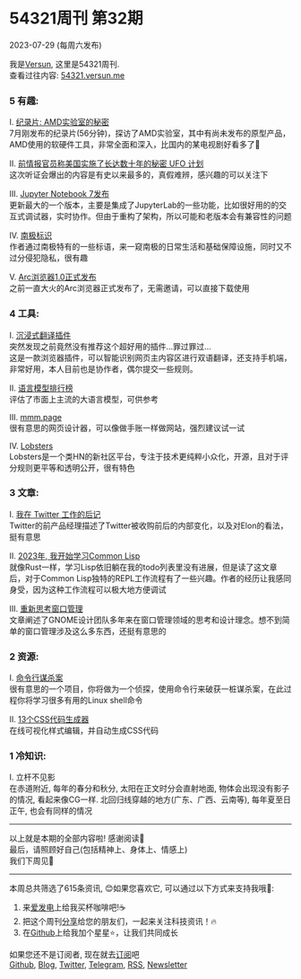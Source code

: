 # 54321周刊 第32期
2023-07-29 (每周六发布)

我是[Versun](https://notes.versun.me), 这里是54321周刊. \
查看过往内容: [54321.versun.me](https://54321.versun.me/)

### 5 有趣:
I. [纪录片: AMD实验室的秘密](https://www.youtube.com/watch?v=7H4eg2jOvVw)\
	7月刚发布的纪录片(56分钟)，探访了AMD实验室，其中有尚未发布的原型产品，AMD使用的软硬件工具，非常全面和深入，比国内的某电视剧好看多了🤡

II. [前情报官员称美国实施了长达数十年的秘密 UFO 计划](https://www.theguardian.com/us-news/2023/jul/26/ufo-hearing-congress-evidence-david-grusch)\
	这次听证会爆出的内容是有史以来最多的，真假难辨，感兴趣的可以关注下

III. [Jupyter Notebook 7发布](https://blog.jupyter.org/announcing-jupyter-notebook-7-8d6d66126dcf)\
	更新最大的一个版本，主要是集成了JupyterLab的一些功能，比如很好用的的交互式调试器，实时协作。但由于重构了架构，所以可能和老版本会有兼容性的问题

IV. [南极标识](https://brr.fyi/posts/south-pole-signage)\
	作者通过南极特有的一些标语，来一窥南极的日常生活和基础保障设施，同时又不过分侵犯隐私，很有趣

V. [Arc浏览器1.0正式发布](https://arc.net/)\
	之前一直大火的Arc浏览器正式发布了，无需邀请，可以直接下载使用

### 4 工具:
I. [沉浸式翻译插件](https://immersivetranslate.com/)\
	突然发现之前竟然没有推荐这个超好用的插件...罪过罪过...\
	这是一款浏览器插件，可以智能识别网页主内容区进行双语翻译，还支持手机端，非常好用，本人目前也是协作者，偶尔提交一些规则。

II. [语言模型排行榜](https://tatsu-lab.github.io/alpaca_eval/)\
	评估了市面上主流的大语言模型，可供参考

III. [mmm.page](https://build.mmm.page/)\
	很有意思的网页设计器，可以像做手账一样做网站，强烈建议试一试

IV. [Lobsters](https://lobste.rs)\
	Lobsters是一个类HN的新社区平台，专注于技术更纯粹小众化，开源，且对于评分规则更平等和透明公开，很有特色

### 3 文章:
I. [我在 Twitter 工作的后记](https://twitter.com/esthercrawford/status/1684291048682684416?s=20)\
	Twitter的前产品经理描述了Twitter被收购前后的内部变化，以及对Elon的看法，挺有意思

II. [2023年, 我开始学习Common Lisp](https://log.schemescape.com/posts/programming-languages/learning-lisp-in-2023.html)\
	就像Rust一样，学习Lisp依旧躺在我的todo列表里没有进展，但是读了这文章后，对于Common Lisp独特的REPL工作流程有了一些兴趣。作者的经历让我感同身受，因为这种工作流程可以极大地方便调试

III. [重新思考窗口管理](https://blogs.gnome.org/tbernard/2023/07/26/rethinking-window-management/)\
	文章阐述了GNOME设计团队多年来在窗口管理领域的思考和设计理念。想不到简单的窗口管理涉及这么多东西，还挺有意思的

### 2 资源:
I. [命令行谋杀案 ](https://github.com/veltman/clmystery)\
	很有意思的一个项目，你将做为一个侦探，使用命令行来破获一桩谋杀案，在此过程你将学习很多有用的Linux shell命令

II. [13个CSS代码生成器](https://dev.to/jon_snow789/awesome-list-of-free-css-generator-293k)\
	在线可视化样式编辑，并自动生成CSS代码

### 1 冷知识:
I. 立杆不见影\
	在赤道附近, 每年的春分和秋分, 太阳在正文时分会直射地面, 物体会出现没有影子的情况, 看起来像CG一样.
	北回归线穿越的地方(广东、广西、云南等), 每年夏至日正午, 也会有同样的情况

---
以上就是本期的全部内容啦! 感谢阅读🥰\
最后，请照顾好自己(包括精神上、身体上、情感上)\
我们下周见👋

---
本周总共筛选了615条资讯, 😊如果您喜欢它, 可以通过以下方式来支持我哦🎉: 
1. 来[爱发电](https://afdian.net/a/versun)上给我买杯咖啡吧!☕ 
2. 把这个周刊[分享](https://54321.versun.me)给您的朋友们，一起来关注科技资讯！🔥 
3. 在[Github](https://github.com/versun/54321-Weekly)上给我加个星星⭐，让我们共同成长 

如果您还不是订阅者, 现在就去[订阅](https://54321.versun.me)吧\
[Github](https://github.com/versun/54321-Weekly), [Blog](https://notes.versun.me/), [Twitter](https://twitter.com/VersunPan), [Telegram](https://t.me/+0hAhZfrPJGo1YmI9), [RSS](https://54321.versun.me/feed), [Newsletter](https://54321.versun.me/)

